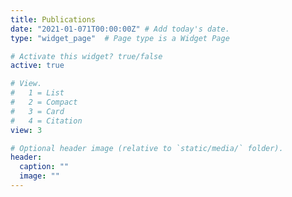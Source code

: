 ```yaml
---
title: Publications
date: "2021-01-071T00:00:00Z" # Add today's date.
type: "widget_page"  # Page type is a Widget Page

# Activate this widget? true/false
active: true

# View.
#   1 = List
#   2 = Compact
#   3 = Card
#   4 = Citation
view: 3

# Optional header image (relative to `static/media/` folder).
header:
  caption: ""
  image: ""
---
```

